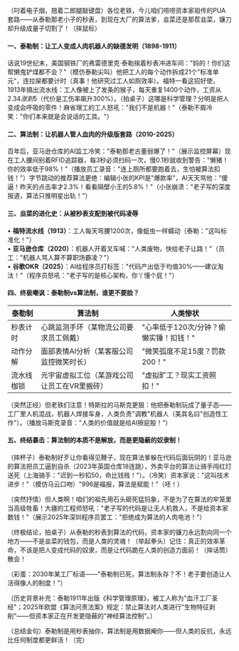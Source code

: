 
（叼着电子烟，翘着二郎腿敲键盘）各位老铁，今儿咱们唠唠资本家祖传的PUA套路——从泰勒那老小子的秒表，到现在大厂的算法爹，韭菜还是那茬韭菜，镰刀却升级成量子切割了！（摔鼠标）

#### 一、泰勒制：让工人变成人肉机器人的缺德发明（1898-1911）
话说19世纪末，美国钢铁厂的弗雷德里克·泰勒揣着秒表冲进车间："妈的！你们这帮懒鬼铲煤都不会？"（模仿泰勒尖叫）他把工人的每个动作拆成21个"标准单元"，连拉屎都要计时（真事！他研究过工人如厕效率）。福特一看这招好使，1913年搞出流水线：工人像被上了发条的猴子，每天重复1400个动作，工资从$2.34涨到$5（代价是工伤率飙升300%）。（拍桌子）这哪是科学管理？分明是把人变成会呼吸的零件！麻省理工的工人怒吼："我们不是机器！"（泰勒不屑冷笑："你们本来就是会说话的工具。"）

#### 二、算法制：让机器人管人血肉的升级版套路（2010-2025）
百年后，亚马逊仓库的AI监工冷笑："泰勒那老古董弱爆了！"（展示监控屏幕）现在工人腰间别着RFID追踪器，每3秒必须扫码一次，慢0.1秒就收到警告："懒猪！你的效率低于98%！"（播放员工录音："连上厕所都要跑着去，生怕被算法扣钱！"）字节跳动的推荐算法更绝：编辑小张的KPI是"爆款率"，AI天天骂他："傻逼！昨天的点击率才2.3%！看看隔壁小王的5.8%！"（小张崩溃："老子写的深度报道，算法只推明星出轨！"）

#### 三、韭菜的进化史：从被秒表支配到被代码凌辱
• **福特流水线（1913）**：工人每天弯腰1200次，像蛆虫一样蠕动（泰勒："这叫标准化！"）  
• **亚马逊仓库（2020）**：机器人开着叉车喊："人类废物，快给老子让路！"（员工："机器人骂人算不算职场霸凌？"）  
• **谷歌OKR（2025）**：AI给程序员打标签："代码产出低于均值30%——建议淘汰！"（程序员怒吼："老子写的是核心架构，你丫懂个屁！"）

#### 四、终极嘲讽：泰勒制vs算法制，谁更不要脸？
| 泰勒制 | 算法制 | 人类惨状 |
|--------|--------|----------|
| 秒表计时 | 心跳监测手环（某物流公司要求员工佩戴） | "心率低于120次/分钟？偷懒实锤！扣钱！" |
| 动作分解 | 面部表情AI分析（某客服公司监控微笑时长） | "微笑弧度不足15度？罚款200！" |
| 流水线枷锁 | 元宇宙虚拟工位（某游戏公司让员工在VR里搬砖） | "虚拟旷工？现实工资照扣！" |

（突然正经）但老铁们注意！特斯拉的马斯克更狠：他把泰勒制玩成了量子态——工厂里人机混战，机器人焊接车身，人类负责"调教"机器人（美其名曰"创造性工作"）。（播放马斯克录音："人类的价值就是给AI擦屁股！"）

#### 五、终结暴击：算法制的本质不是解放，而是更隐蔽的奴隶制！
（摔杯子）泰勒制好歹让你看得见鞭子，现在算法爹躲在代码后面玩阴的！亚马逊的算法把员工逼到自杀（2023年英国仓库18连跳），外卖平台的算法让骑手闯红灯送死（上海骑手："迟到一秒扣50，命比钱贱！"）。（冷笑）资本家说："这叫技术进步！"（模仿马云口吻）"996是福报，算法是赋能！"（呸！）

（突然抒情）但人类啊！咱们的祖先用石头砸死猛犸象，不是为了在算法的牢笼里当高级牲畜！大疆的工程师怒吼："老子写的代码是让无人机救人，不是给资本家数钱！"（展示2025年深圳程序员罢工："拒绝成为算法的人肉电池！"）

（终极结论，拍桌子）从泰勒的秒表到算法的代码，资本家的镰刀永远割向同一个地方——不是韭菜的钱包，而是人类的灵魂！（举起拳头）记住：真正的效率革命，不该是把人变成代码的奴隶，而是让代码跪在人类的创造力面前！（摔话筒）散会！

（彩蛋：2030年某工厂标语——"泰勒制已死，算法制永存？不！老子要创造让人活得像人的制度！"）

（历史背景补充：泰勒1911年出版《科学管理原理》，被工人称为"血汗工厂圣经"；2025年欧盟《算法问责法案》规定：禁止算法对人类进行"生物特征剥削"——但资本家正在开发更隐蔽的"神经算法控制"。）

（总结金句）泰勒制是用秒表抽你，算法制是用数据阉你——但人类的反抗，永远比任何制度都更鲜活！（完）